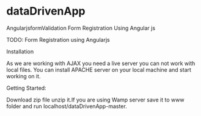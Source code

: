 # dataDrivenApp
AngularjsformValidation
Form Registration Using Angular js

TODO: Form Registration using Angularjs

Installation

As we are working with AJAX you need a live server you can not work with local files. You can install APACHE server on your local machine and start working on it.


Getting Started:

Download zip file unzip it.If you are using Wamp server save it to www folder and run localhost/dataDrivenApp-master.



